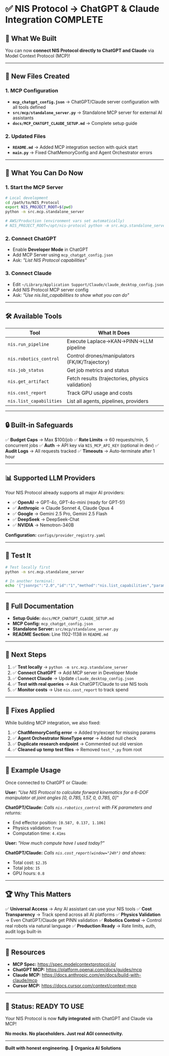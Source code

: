 # ✅ NIS Protocol → ChatGPT & Claude Integration COMPLETE

## 🎉 **What We Built**

You can now **connect NIS Protocol directly to ChatGPT and Claude** via Model Context Protocol (MCP)!

---

## 📁 **New Files Created**

### **1. MCP Configuration**
- **`mcp_chatgpt_config.json`** → ChatGPT/Claude server configuration with all tools defined
- **`src/mcp/standalone_server.py`** → Standalone MCP server for external AI assistants
- **`docs/MCP_CHATGPT_CLAUDE_SETUP.md`** → Complete setup guide

### **2. Updated Files**
- **`README.md`** → Added MCP integration section with quick start
- **`main.py`** → Fixed ChatMemoryConfig and Agent Orchestrator errors

---

## 🚀 **What You Can Do Now**

### **1. Start the MCP Server**
```bash
# Local development
cd /path/to/NIS_Protocol
export NIS_PROJECT_ROOT=$(pwd)
python -m src.mcp.standalone_server

# AWS/Production (environment vars set automatically)
# NIS_PROJECT_ROOT=/opt/nis-protocol python -m src.mcp.standalone_server
```

### **2. Connect ChatGPT**
- Enable **Developer Mode** in ChatGPT
- Add MCP Server using `mcp_chatgpt_config.json`
- Ask: *"List NIS Protocol capabilities"*

### **3. Connect Claude**
- Edit `~/Library/Application Support/Claude/claude_desktop_config.json`
- Add NIS Protocol MCP server config
- Ask: *"Use nis.list_capabilities to show what you can do"*

---

## 🛠️ **Available Tools**

| Tool | What It Does |
|------|--------------|
| `nis.run_pipeline` | Execute Laplace→KAN→PINN→LLM pipeline |
| `nis.robotics_control` | Control drones/manipulators (FK/IK/Trajectory) |
| `nis.job_status` | Get job metrics and status |
| `nis.get_artifact` | Fetch results (trajectories, physics validation) |
| `nis.cost_report` | Track GPU usage and costs |
| `nis.list_capabilities` | List all agents, pipelines, providers |

---

## 🔒 **Built-in Safeguards**

✅ **Budget Caps** → Max $100/job
✅ **Rate Limits** → 60 requests/min, 5 concurrent jobs
✅ **Auth** → API key via `NIS_MCP_API_KEY` (optional in dev)
✅ **Audit Logs** → All requests tracked
✅ **Timeouts** → Auto-terminate after 1 hour

---

## 📊 **Supported LLM Providers**

Your NIS Protocol already supports all major AI providers:

- ✅ **OpenAI** → GPT-4o, GPT-4o-mini (ready for GPT-5!)
- ✅ **Anthropic** → Claude Sonnet 4, Claude Opus 4
- ✅ **Google** → Gemini 2.5 Pro, Gemini 2.5 Flash
- ✅ **DeepSeek** → DeepSeek-Chat
- ✅ **NVIDIA** → Nemotron-340B

**Configuration:** `configs/provider_registry.yaml`

---

## 🧪 **Test It**

```bash
# Test locally first
python -m src.mcp.standalone_server

# In another terminal:
echo '{"jsonrpc":"2.0","id":"1","method":"nis.list_capabilities","params":{}}' | python -m src.mcp.standalone_server
```

---

## 📖 **Full Documentation**

- **Setup Guide:** `docs/MCP_CHATGPT_CLAUDE_SETUP.md`
- **MCP Config:** `mcp_chatgpt_config.json`
- **Standalone Server:** `src/mcp/standalone_server.py`
- **README Section:** Line 1102-1138 in `README.md`

---

## 🎯 **Next Steps**

1. ✅ **Test locally** → `python -m src.mcp.standalone_server`
2. ✅ **Connect ChatGPT** → Add MCP server in Developer Mode
3. ✅ **Connect Claude** → Update `claude_desktop_config.json`
4. ✅ **Test with real queries** → Ask ChatGPT/Claude to use NIS tools
5. ✅ **Monitor costs** → Use `nis.cost_report` to track spend

---

## 🚨 **Fixes Applied**

While building MCP integration, we also fixed:

1. ✅ **ChatMemoryConfig error** → Added try/except for missing params
2. ✅ **Agent Orchestrator NoneType error** → Added null check
3. ✅ **Duplicate research endpoint** → Commented out old version
4. ✅ **Cleaned up temp test files** → Removed `test_*.py` from root

---

## 💬 **Example Usage**

Once connected to ChatGPT or Claude:

**User:** *"Use NIS Protocol to calculate forward kinematics for a 6-DOF manipulator at joint angles [0, 0.785, 1.57, 0, 0.785, 0]"*

**ChatGPT/Claude:** *Calls `nis.robotics_control` with FK parameters and returns:*
- End effector position: `[0.587, 0.137, 1.106]`
- Physics validation: `True`
- Computation time: `4.41ms`

**User:** *"How much compute have I used today?"*

**ChatGPT/Claude:** *Calls `nis.cost_report(window="24h")` and shows:*
- Total cost: `$2.35`
- Total jobs: `15`
- GPU hours: `0.8`

---

## 🏆 **Why This Matters**

✅ **Universal Access** → Any AI assistant can use your NIS tools
✅ **Cost Transparency** → Track spend across all AI platforms
✅ **Physics Validation** → Even ChatGPT/Claude get PINN validation
✅ **Robotics Control** → Control real robots via natural language
✅ **Production Ready** → Rate limits, auth, audit logs built-in

---

## 🔗 **Resources**

- **MCP Spec:** https://spec.modelcontextprotocol.io/
- **ChatGPT MCP:** https://platform.openai.com/docs/guides/mcp
- **Claude MCP:** https://docs.anthropic.com/en/docs/build-with-claude/mcp
- **Cursor MCP:** https://docs.cursor.com/context/context-mcp

---

## 🎊 **Status: READY TO USE**

Your NIS Protocol is now **fully integrated** with ChatGPT and Claude via MCP!

**No mocks. No placeholders. Just real AGI connectivity.**

---

**Built with honest engineering. 🚀**
**Organica AI Solutions**

